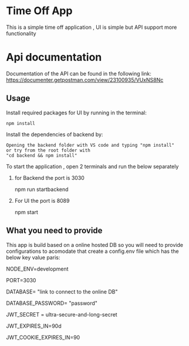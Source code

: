 # Time Off App

This is a simple time off application , UI is simple but API support more functionality

# Api documentation

Documentation of the API can be found in the following link: https://documenter.getpostman.com/view/23100935/VUxNS8Nc

## Usage

Install required packages for UI by running in the terminal:
	
	npm install 

Install the dependencies of backend by:
    
    Opening the backend folder with VS code and typing "npm install"
    or try from the root folder with
    "cd backend && npm install"
	
To start the application , open 2 terminals and run the below separately

1) for Backend the port is 3030
    
    npm run startbackend

2) For UI the port is 8089
	
    npm start

## What you need to provide
This app is build based on a online hosted DB so you will need to provide configurations to acomodate that
create a config.env file which has the below key value paris:

NODE_ENV=development

PORT=3030

DATABASE= "link to connect to the online DB"

DATABASE_PASSWORD= "password"

JWT_SECRET = ultra-secure-and-long-secret

JWT_EXPIRES_IN=90d

JWT_COOKIE_EXPIRES_IN=90


    
